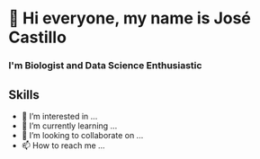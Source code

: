 # 👋 Hi everyone, my name is José Castillo
### I'm Biologist and Data Science Enthusiastic



## Skills







- 👀 I’m interested in ...
- 🌱 I’m currently learning ...
- 💞️ I’m looking to collaborate on ...
- 📫 How to reach me ...
